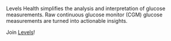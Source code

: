 Levels Health simplifies the analysis and interpretation of glucose measurements. 
Raw continuous glucose monitor (CGM) glucose measurements are turned into actionable insights.

Join [Levels](https://www.levelshealth.com/signup)!  
